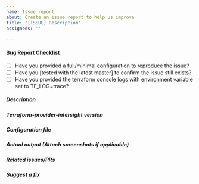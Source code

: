 ```yaml
---
name: Issue report
about: Create an issue report to help us improve
title: "[ISSUE] Description"
assignees: ''

---
```


#### Bug Report Checklist

- [ ] Have you provided a full/minimal configuration to reproduce the issue?
- [ ] Have you [tested with the latest master] to confirm the issue still exists?
- [ ] Have you provided the terraform console logs with environment variable set to TF_LOG=trace?

<!--
Please follow the issue template below for issue reports.
-->

##### Description

<!-- Clear and concise descrption of what is the question, suggestion or issue and why this is a problem for you. -->

##### Terraform-provider-intersight version

<!-- which version of terraform-provider-intersight are you using? -->

##### Configuration file

<!-- if it is a bug, .tf file to reproduce it
If you post the code inline, please wrap it with
``` hcl
(your code here)
```
  -->

##### Actual output (Attach screenshots if applicable)

<!-- 
    Post the actual output from the execution.
    Run the terraform commands after setting the follow environment variable for detail logging.
    export TF_LOG=trace
-->

##### Related issues/PRs

<!-- has a similar issue/PR been reported/opened before? Please do a search in https://github.com/CiscoDevNet/terraform-provider-intersight/issues -->

##### Suggest a fix

<!-- You can point to what might be causing the problem (line of code or commit), or simply make a suggestion -->
